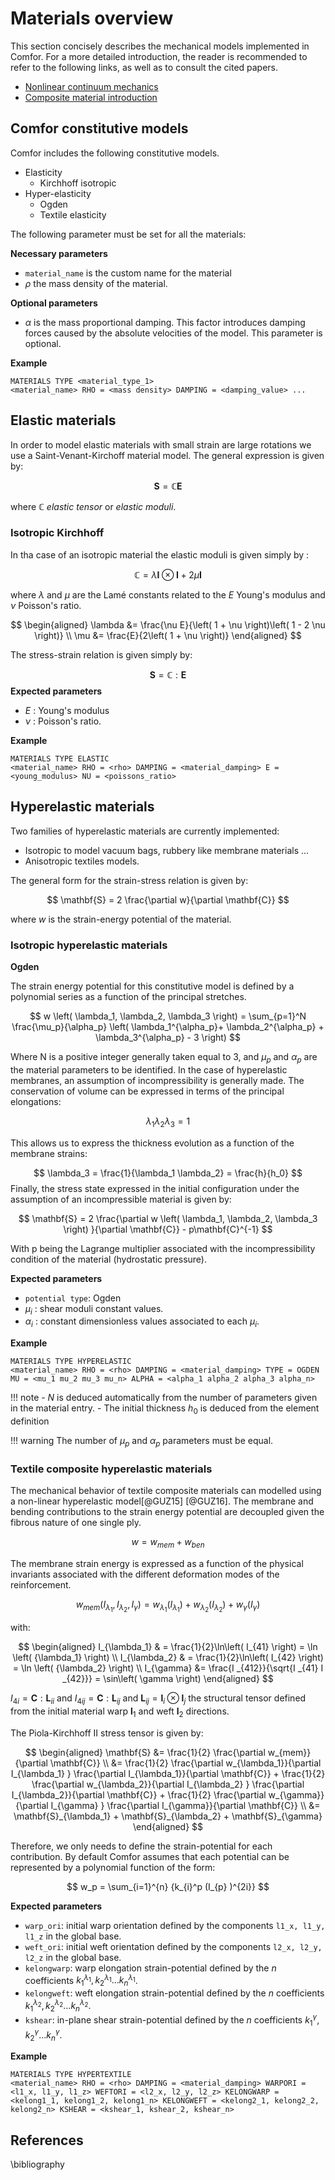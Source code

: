 # Materials overview 

This section concisely describes the mechanical models implemented in Comfor. For a more detailed introduction, the reader is recommended to refer to the following links, as well as to consult the cited papers. 

- [Nonlinear continuum mechanics](../continuum_mechanics.md)
- [Composite material introduction](composite_materials.md)

## Comfor constitutive models

Comfor includes the following constitutive models.

- Elasticity
    - Kirchhoff isotropic 
- Hyper-elasticity     
    - Ogden
    - Textile elasticity

The following parameter must be set for all the materials:

**Necessary parameters**

- `material_name` is the custom name for the material
- $\rho$ the mass density of the material.  
 
**Optional parameters**

- $\alpha$ is the mass proportional damping. This factor introduces damping forces caused by the absolute velocities of the model. This parameter is optional.

**Example**

```
MATERIALS TYPE <material_type_1>
<material_name> RHO = <mass density> DAMPING = <damping_value> ...
```

## Elastic materials

In order to model elastic materials with small strain are large rotations we use a Saint-Venant-Kirchoff material model. The general expression is given by:

$$
\mathbf{S} =  \mathbb{C} \mathbf{E}
$$

where $\mathbb{C}$ _elastic tensor_ or _elastic moduli_. 

### Isotropic Kirchhoff 

In tha case of an isotropic material the elastic moduli is given simply by :

$$
\mathbb{C} = \lambda \mathbf{I} \otimes \mathbf{I} + 2\mu \mathbf{I}
$$

where $\lambda$ and $\mu$ are the Lamé constants related to the $E$ Young's modulus and $\nu$ Poisson's ratio.

$$
\begin{aligned}
\lambda &=  \frac{\nu E}{\left( 1 + \nu \right)\left( 1 - 2 \nu \right)} \\ 
\mu &= \frac{E}{2\left( 1 + \nu \right)}
\end{aligned}
$$ 

The stress-strain relation is given simply by:

$$
\mathbf{S} = \mathbb{C}:\mathbf{E}
$$
**Expected parameters**

- $E$ : Young's modulus
- $\nu$ : Poisson's ratio.

**Example**

```
MATERIALS TYPE ELASTIC
<material_name> RHO = <rho> DAMPING = <material_damping> E = <young_modulus> NU = <poissons_ratio>
```

## Hyperelastic materials 

Two families of hyperelastic materials are currently implemented:

- Isotropic to model vacuum bags, rubbery like membrane materials ...
- Anisotropic textiles models.

The general form for the strain-stress relation is given by:


$$
\mathbf{S} = 2 \frac{\partial w}{\partial \mathbf{C}} 
$$

where $w$ is the strain-energy potential of the material.

### Isotropic hyperelastic materials

**Ogden**

The strain energy potential for this constitutive model is defined by a polynomial series as a function of the principal stretches. 

$$
w \left( \lambda_1, \lambda_2, \lambda_3 \right) = \sum_{p=1}^N \frac{\mu_p}{\alpha_p} \left( \lambda_1^{\alpha_p}+ \lambda_2^{\alpha_p} + \lambda_3^{\alpha_p} - 3 \right)
$$

Where N is a positive integer generally taken equal to 3, and $\mu_p$ and $\alpha_p$ are the material parameters to be identified. In the case of hyperelastic membranes, an assumption of incompressibility is generally made. The conservation of volume can be expressed in terms of the principal elongations:

$$
\lambda_1 \lambda_2 \lambda_3 = 1 
$$

This allows us to express the thickness evolution as a function of the membrane strains: 

$$
\lambda_3 = \frac{1}{\lambda_1 \lambda_2} = \frac{h}{h_0}
$$
Finally, the stress state expressed in the initial configuration under the assumption of an incompressible material is given by:


$$
\mathbf{S} = 2 \frac{\partial w \left( \lambda_1, \lambda_2, \lambda_3 \right) }{\partial \mathbf{C}} - p\mathbf{C}^{-1}
$$

With p being the Lagrange multiplier associated with the incompressibility condition of the material (hydrostatic pressure).

**Expected parameters**

- `potential type`: Ogden
- $\mu_i$ : shear moduli constant values.
- $\alpha_i$ : constant dimensionless values associated to each $\mu_i$.

**Example**

```
MATERIALS TYPE HYPERELASTIC
<material_name> RHO = <rho> DAMPING = <material_damping> TYPE = OGDEN MU = <mu_1 mu_2 mu_3 mu_n> ALPHA = <alpha_1 alpha_2 alpha_3 alpha_n>
```
!!! note
    - $N$ is deduced automatically from the number of parameters given in the material entry.
    - The initial thickness $h_0$ is deduced from the element definition 

!!! warning
    The number of $\mu_p$ and $\alpha_p$ parameters must be equal. 

### Textile composite hyperelastic materials

The mechanical behavior of textile composite materials can modelled using a non-linear hyperelastic model[@GUZ15] [@GUZ16]. The membrane and bending contributions to the strain energy potential are decoupled given the fibrous nature of one single ply.

$$
\begin{equation}
	w = {w_{mem}} + {w_{ben}}
\end{equation}
$$

The membrane strain energy is expressed as a function of the physical invariants associated with the different deformation modes of the reinforcement. 

$$
\begin{equation}
    w_{mem}\left( I_{\lambda_1} ,I_{\lambda_2} ,I_{\gamma}  \right) = w_{\lambda_1}\left( I_{\lambda_1}\right) + w_{\lambda_2}\left(I_{\lambda_2}\right) + w_{\gamma}\left(I_{\gamma}\right)
\end{equation}
$$

with:

$$
\begin{aligned}
I_{\lambda_1} & = \frac{1}{2}\ln\left( I_{41} \right) =   \ln \left( {\lambda_1} \right) \\
I_{\lambda_2} & = \frac{1}{2}\ln\left( I_{42} \right) =   \ln \left( {\lambda_2} \right) \\
I_{\gamma} &= \frac{I _{412}}{\sqrt{I _{41}  I _{42}}} = \sin\left( \gamma \right) 
\end{aligned}
$$

$I_{4i}=\mathbf{C}:\mathbf{L}_{ii}$ and $I_{4ij} = \mathbf{C}:\mathbf{L}_{ij}$ and $\mathbf{L}_{ij} = \mathbf{l}_i \otimes \mathbf{l}_j$ the structural tensor defined from the initial material warp $\mathbf{l}_1$ and weft $\mathbf{l}_2$ directions. 

The Piola-Kirchhoff II stress tensor is given by:

$$
\begin{aligned}
    \mathbf{S} &= \frac{1}{2} \frac{\partial w_{mem}}{\partial \mathbf{C}} \\
    &=  \frac{1}{2} \frac{\partial w_{\lambda_1}}{\partial I_{\lambda_1} } \frac{\partial I_{\lambda_1}}{\partial \mathbf{C}} + \frac{1}{2} \frac{\partial w_{\lambda_2}}{\partial I_{\lambda_2} } \frac{\partial I_{\lambda_2}}{\partial \mathbf{C}} + \frac{1}{2} \frac{\partial w_{\gamma}}{\partial I_{\gamma} } \frac{\partial I_{\gamma}}{\partial \mathbf{C}} \\
    &= \mathbf{S}_{\lambda_1} + \mathbf{S}_{\lambda_2} + \mathbf{S}_{\gamma}
\end{aligned}
$$

Therefore, we only needs to define the strain-potential for each contribution. By default Comfor assumes that each potential can be represented by a polynomial function of the form:

$$
w_p  = \sum_{i=1}^{n}  {k_{i}^p (I_{p} )^{2i}} 
$$

**Expected parameters**

- `warp_ori`: initial warp orientation defined by the components `l1_x, l1_y, l1_z` in the global base.
- `weft_ori`: initial weft orientation defined by the components `l2_x, l2_y, l2_z` in the global base.
- `kelongwarp`: warp elongation strain-potential defined by the $n$ coefficients $k_1^{\lambda_1},k_2^{\lambda_1} ... k_n^{\lambda_1}$.
- `kelongweft`: weft elongation strain-potential defined by the $n$ coefficients $k_1^{\lambda_2},k_2^{\lambda_2} ... k_n^{\lambda_2}$.
- `kshear`: in-plane shear strain-potential defined by the $n$ coefficients $k_1^{\gamma},k_2^{\gamma} ... k_n^{\gamma}$.

**Example**

```
MATERIALS TYPE HYPERTEXTILE
<material_name> RHO = <rho> DAMPING = <material_damping> WARPORI = <l1_x, l1_y, l1_z> WEFTORI = <l2_x, l2_y, l2_z> KELONGWARP = <kelong1_1, kelong1_2, kelong1_n> KELONGWEFT = <kelong2_1, kelong2_2, kelong2_n> KSHEAR = <kshear_1, kshear_2, kshear_n>
```

## References

\bibliography